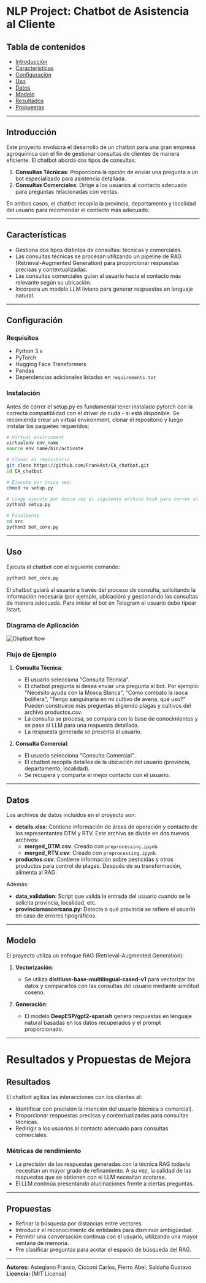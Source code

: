 # NLP Project: Chatbot de Asistencia al Cliente

## Tabla de contenidos
- [Introducción](#introducción)
- [Características](#características)
- [Configuración](#configuración)
- [Uso](#uso)
- [Datos](#datos)
- [Modelo](#modelo)
- [Resultados](#resultados)
- [Propuestas](#propuestas)


---

## Introducción
Este proyecto involucra el desarrollo de un chatbot para una gran empresa agroquímica con el fin de gestionar consultas de clientes de manera eficiente. El chatbot aborda dos tipos de consultas:

1. **Consultas Técnicas**: Proporciona la opción de enviar una pregunta a un bot especializado para asistencia detallada.
2. **Consultas Comerciales**: Dirige a los usuarios al contacto adecuado para preguntas relacionadas con ventas.

En ambos casos, el chatbot recopila la provincia, departamento y localidad del usuario para recomendar el contacto más adecuado.

---

## Características
- Gestiona dos tipos distintos de consultas: técnicas y comerciales.
- Las consultas técnicas se procesan utilizando un pipeline de RAG (Retrieval-Augmented Generation) para proporcionar respuestas precisas y contextualizadas.
- Las consultas comerciales guían al usuario hacia el contacto más relevante según su ubicación.
- Incorpora un modelo LLM liviano para generar respuestas en lenguaje natural.

---

## Configuración

### Requisitos
- Python 3.x
- PyTorch
- Hugging Face Transformers
- Pandas
- Dependencias adicionales listadas en `requirements.txt`

### Instalación

Antes de correr el setup.py es fundamental tener instalado pytorch con la correcta compatiblidad con el driver de cuda - si está disponible.
Se recomienda crear un virtual environment, clonar el repositorio y luego instalar los paquetes requeridos:

```bash
# Virtual environment
virtualenv env_name
source env_name/bin/activate

# Clonar el repositorio
git clone https://github.com/FrankAst/CA_chatbot.git
cd CA_chatbot

# Ejecute por única vez:
chmod +x setup.py

# Luego ejecute por única vez el siguiente archivo bash para correr el pipeline:
python3 setup.py

# Finalmente
cd src
python3 bot_core.py
```

---

## Uso

Ejecuta el chatbot con el siguiente comando:

```bash
python3 bot_core.py
```

El chatbot guiará al usuario a través del proceso de consulta, solicitando la información necesaria (por ejemplo, ubicación) y gestionando las consultas de manera adecuada.
Para iniciar el bot en Telegram el usuario debe tipear /start. 

### Diagrama de Aplicación
![Chatbot flow](extra/diagram.jpeg "Diagrama de Aplicación")

### Flujo de Ejemplo
1. **Consulta Técnica**:
   - El usuario selecciona "Consulta Técnica".
   - El chatbot pregunta si desea enviar una pregunta al bot.
     Por ejemplo: "Necesito ayuda con la Mosca Blanca", "Cómo combato la isoca bolillera", "Tengo sanguinaria en mi cultivo de avena, qué uso?"
     Pueden construirse más preguntas eligiendo plagas y cultivos del archivo productos.csv.
   - La consulta se procesa, se compara con la base de conocimientos y se pasa al LLM para una respuesta detallada.
   - La respuesta generada se presenta al usuario.

2. **Consulta Comercial**:
   - El usuario selecciona "Consulta Comercial".
   - El chatbot recopila detalles de la ubicación del usuario (provincia, departamento, localidad).
   - Se recupera y comparte el mejor contacto con el usuario.


---

## Datos
Los archivos de datos incluidos en el proyecto son:
- **details.xlsx**: Contiene información de áreas de operación y contacto de los representantes DTM y RTV. Este archivo se divide en dos nuevos archivos:
   - **merged_DTM.csv**: Creado con `preprocessing.ipynb`.
   - **merged_RTV.csv**: Creado con `preprocessing.ipynb`.
- **productos.csv**: Contiene información sobre pesticidas y otros productos para control de plagas. Después de su transformación, alimenta al RAG.

Además:
- **data_validation**: Script que valida la entrada del usuario cuando se le solicita provincia, localidad, etc.
- **provinciamascercana.py**: Detecta a qué provincia se refiere el usuario en caso de errores tipográficos.

---

## Modelo
El proyecto utiliza un enfoque RAG (Retrieval-Augmented Generation):

1. **Vectorización**:
   - Se utiliza **distiluse-base-multilingual-cased-v1** para vectorizar los datos y compararlos con las consultas del usuario mediante similitud coseno.
   
2. **Generación**:
   - El modelo **DeepESP/gpt2-spanish** genera respuestas en lenguaje natural basadas en los datos recuperados y el prompt proporcionado.

---

# Resultados y Propuestas de Mejora

## Resultados

El chatbot agiliza las interacciones con los clientes al:

* Identificar con precisión la intención del usuario (técnica o comercial).
* Proporcionar respuestas precisas y contextualizadas para consultas técnicas.
* Redirigir a los usuarios al contacto adecuado para consultas comerciales.

### Métricas de rendimiento

* La precisión de las respuestas generadas con la técnica RAG todavía necesitan un mayor grado de refinamiento. A su vez, la calidad de las respuestas que se obtienen con el LLM necesitan acotarse.
* El LLM continúa presentando alucinaciones frente a ciertas preguntas.

---

## Propuestas

* Refinar la búsqueda por distancias entre vectores.
* Introducir el reconocimiento de entidades para disminuir ambigüedad.
* Permitir una conversación continua con el usuario, utilizando una mayor ventana de memoria.
* Pre clasificar preguntas para acotar el espacio de búsqueda del RAG.
---


**Autores:** Astegiano Franco, Cicconi Carlos, Fierro Abel, Saldaña Gustavo
**Licencia:** [MIT License]
